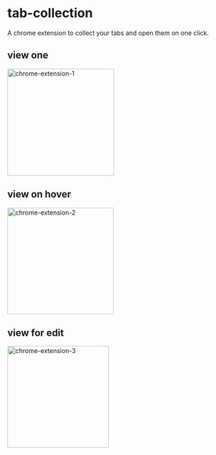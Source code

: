 # tab-collection
A chrome extension to collect your tabs and open them on one click.

## view one
<img width="240" alt="chrome-extension-1" src="https://user-images.githubusercontent.com/52040912/180439068-7a4cff77-7a11-424b-b7f4-d1f7e72d0926.png">

## view on hover
<img width="239" alt="chrome-extension-2" src="https://user-images.githubusercontent.com/52040912/180439098-287f54f0-0ba2-4b13-b0ce-2954994e4a70.png">

## view for edit
<img width="228" alt="chrome-extension-3" src="https://user-images.githubusercontent.com/52040912/180438975-e0b4cc76-0ec3-4420-9d6e-18444ebacf08.png">
